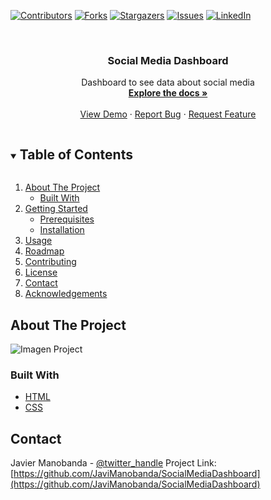 <!--
*** Thanks for checking out the Best-README-Template. If you have a suggestion
*** that would make this better, please fork the SocialMediaDashboard and create a pull request
*** or simply open an issue with the tag "enhancement".
*** Thanks again! Now go create something AMAZING! :D
***
***
***
*** To avoid retyping too much info. Do a search and replace for the following:
*** JaviManobanda, SocialMediaDashboard_name, twitter_handle, email, project_title, project_description
-->



<!-- PROJECT SHIELDS -->
<!--
*** I'm using markdown "reference style" links for readability.
*** Reference links are enclosed in brackets [ ] instead of parentheses ( ).
*** See the bottom of this document for the declaration of the reference variables
*** for contributors-url, forks-url, etc. This is an optional, concise syntax you may use.
*** https://www.markdownguide.org/basic-syntax/#reference-style-links
-->
[![Contributors][contributors-shield]][contributors-url]
[![Forks][forks-shield]][forks-url]
[![Stargazers][stars-shield]][stars-url]
[![Issues][issues-shield]][issues-url]
[![LinkedIn][linkedin-shield]][linkedin-url]



<!-- PROJECT LOGO -->
<br />
<p align="center">
  <h3 align="center">Social Media Dashboard</h3>

  <p align="center">
    Dashboard to see data about social media
    <br />
    <a href="https://github.com/JaviManobanda/SocialMediaDashboard"><strong>Explore the docs »</strong></a>
    <br />
    <br />
    <a href="https://javimanobanda.github.io/SocialMediaDashboard/public/index.html">View Demo</a>
    ·
    <a href="https://github.com/JaviManobanda/SocialMediaDashboard_name/issues">Report Bug</a>
    ·
    <a href="https://github.com/JaviManobanda/SocialMediaDashboard_name/issues">Request Feature</a>
  </p>
</p>



<!-- TABLE OF CONTENTS -->
<details open="open">
  <summary><h2 style="display: inline-block">Table of Contents</h2></summary>
  <ol>
    <li>
      <a href="#about-the-project">About The Project</a>
      <ul>
        <li><a href="#built-with">Built With</a></li>
      </ul>
    </li>
    <li>
      <a href="#getting-started">Getting Started</a>
      <ul>
        <li><a href="#prerequisites">Prerequisites</a></li>
        <li><a href="#installation">Installation</a></li>
      </ul>
    </li>
    <li><a href="#usage">Usage</a></li>
    <li><a href="#roadmap">Roadmap</a></li>
    <li><a href="#contributing">Contributing</a></li>
    <li><a href="#license">License</a></li>
    <li><a href="#contact">Contact</a></li>
    <li><a href="#acknowledgements">Acknowledgements</a></li>
  </ol>
</details>



<!-- ABOUT THE PROJECT -->
## About The Project

![Imagen Project](https://i.imgur.com/MThj4Z5.png)


### Built With

* [HTML](https://htmlreference.io/)
* [CSS](https://css-tricks.com/snippets/css/a-guide-to-flexbox/)



<!-- CONTACT -->
## Contact

Javier Manobanda - [@twitter_handle](https://twitter.com/https://twitter.com/JaviManobanda)
Project Link: [https://github.com/JaviManobanda/SocialMediaDashboard](https://github.com/JaviManobanda/SocialMediaDashboard)




<!-- MARKDOWN LINKS & IMAGES -->
<!-- https://www.markdownguide.org/basic-syntax/#reference-style-links -->
[contributors-shield]: https://img.shields.io/github/contributors/JaviManobanda/SocialMediaDashboard.svg?style=for-the-badge
[contributors-url]: https://github.com/JaviManobanda/SocialMediaDashboard/graphs/contributors
[forks-shield]: https://img.shields.io/github/forks/JaviManobanda/SocialMediaDashboard.svg?style=for-the-badge
[forks-url]: https://github.com/JaviManobanda/SocialMediaDashboard/network/members
[stars-shield]: https://img.shields.io/github/stars/JaviManobanda/SocialMediaDashboard.svg?style=for-the-badge
[stars-url]: https://github.com/JaviManobanda/SocialMediaDashboard/stargazers
[issues-shield]: https://img.shields.io/github/issues/JaviManobanda/SocialMediaDashboard.svg?style=for-the-badge
[issues-url]: https://github.com/JaviManobanda/SocialMediaDashboard/issues
[license-shield]: https://img.shields.io/github/license/JaviManobanda/SocialMediaDashboard.svg?style=for-the-badge
[license-url]: https://github.com/JaviManobanda/SocialMediaDashboard/blob/master/LICENSE.txt
[linkedin-shield]: https://img.shields.io/badge/-LinkedIn-black.svg?style=for-the-badge&logo=linkedin&colorB=555
[linkedin-url]: https://linkedin.com/in/JaviManobanda

